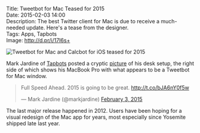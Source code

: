 Title: Tweetbot for Mac Teased for 2015  
Date: 2015-02-03 14:00  
Description: The best Twitter client for Mac is due to receive a much-needed update. Here's a tease from the designer.  
Tags: Apps, Tapbots  
Image: http://d.pr/i/17I6s+  

<p><img class="wide" src="http://d.pr/i/17I6s+" alt="Tweetbot for Mac and Calcbot for iOS teased for 2015" title="Tweetbot for Mac and Calcbot for iOS teased for 2015"></p>

Mark Jardine of [Tapbots][1] posted a cryptic [picture][2] of his desk setup, the right side of which shows his MacBook Pro with what appears to be a Tweetbot for Mac window. 

<blockquote lang="en"><p>Full Speed Ahead. 2015 is going to be great.&#10;&#10;<a href="http://t.co/bJA6nY0f5w" title="Link to picture from Mark">http://t.co/bJA6nY0f5w</a></p>&mdash; Mark Jardine (@markjardine) <a href="https://twitter.com/markjardine/status/562720529317363715" title="Link to Mark's teaser tweet">February 3, 2015</a></blockquote>

The last major release happened in 2012. Users have been hoping for a visual redesign of the Mac app for years, most especially since Yosemite shipped late last year.

[1]: http://www.tapbots.com "Creators of Tweetbot and Calcbot"
[2]: http://d.pr/i/17I6s+ "Picture teased by Mark"